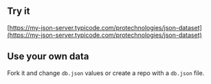 ## Try it

[https://my-json-server.typicode.com/protechnologies/json-dataset](https://my-json-server.typicode.com/protechnologies/json-dataset)

## Use your own data

Fork it and change `db.json` values or create a repo with a `db.json` file.
